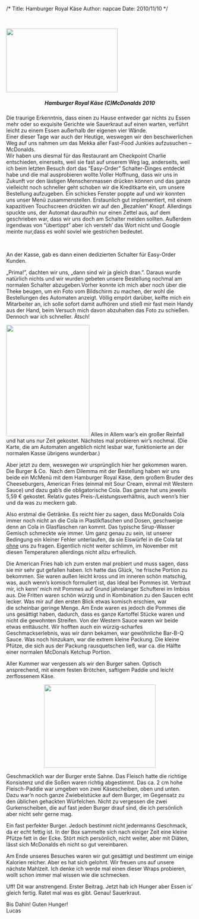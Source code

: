 /*
Title: Hamburger Royal Käse
Author: napcae
Date: 2010/11/10
*/

<p style="text-align:center;">
   
</p>

<div style="text-align:left;">
  <a href="http://napcae.files.wordpress.com/2010/11/screen-shot-2010-11-09-at-18-26-18.png"><img class="size-medium wp-image-184 aligncenter" title="Screen shot 2010-11-09 at 18.26.18" src="http://napcae.files.wordpress.com/2010/11/screen-shot-2010-11-09-at-18-26-18.png?w=300" alt="" width="300" height="172" /></a>
</div>

<h5 style="text-align:center;">
  Hamburger Royal Käse (C)McDonalds 2010
</h5>

<div style="text-align:left;">
  Die traurige Erkenntnis, dass einen zu Hause entweder gar nichts zu Essen mehr oder so exquisite Gerichte wie Sauerkraut auf einen warten, verführt leicht zu einem Essen außerhalb der eigenen vier Wände.<br /> Einer dieser Tage war auch der Heutige, weswegen wir den beschwerlichen Weg auf uns nahmen um das Mekka aller Fast-Food Junkies aufzusuchen – McDonalds.
</div>

<div style="text-align:left;">
  <!--more-->
</div>

<div style="text-align:left;">
  Wir haben uns diesmal für das Restaurant am Checkpoint Charlie entschieden, einerseits, weil sie fast auf unserem Weg lag, anderseits, weil ich beim letzten Besuch dort das “Easy-Order” Schalter-Dinges entdeckt habe und die mal ausprobieren wollte.Voller Hoffnung, dass wir uns in Zukunft vor den lästigen Menschenmassen drücken können und das ganze vielleicht noch schneller geht schoben wir die Kreditkarte ein, um unsere Bestellung aufzugeben. Ein schickes Fenster poppte auf und wir konnten uns unser Menü zusammenstellen. Erstaunlich gut implementiert, mit einem kapazitiven Touchscreen drückten wir auf den „Bezahlen” Knopf. Allerdings spuckte uns, der Automat dauraufhin nur einen Zettel aus, auf dem geschrieben war, dass wir uns doch am Schalter melden sollten. Außerdem irgendwas von “übertippt” aber ich versteh’ das Wort nicht und Google meinte nur,dass es wohl soviel wie gestrichen bedeutet.
</div>

<div style="text-align:left;">
  <p>
     
  </p>
  
  <p>
    An der Kasse, gab es dann einen dedizierten Schalter für Easy-Order Kunden.
  </p>
  
  <p>
    „Prima!”, dachten wir uns, „dann sind wir ja gleich dran.”. Daraus wurde natürlich nichts und wir wurden gebeten unsere Bestellung nochmal am normalen Schalter abzugeben.Vorher konnte ich mich aber noch über die Theke beugen, um ein Foto vom Bildschirm zu machen, der wohl die Bestellungen des Automaten anzeigt. Völlig empört darüber, keifte mich ein Mitarbeiter an, ich solle sofort damit aufhören und stieß mir fast mein Handy aus der Hand, beim Versuch mich davon abzuhalten das Foto zu schießen. Dennoch war ich schneller. Ätsch!
  </p>
  
  <p>
    <img class="size-medium wp-image-189 alignleft" title="IMG_0684" src="http://napcae.files.wordpress.com/2010/11/img_0684-e1289388527846.jpg?w=224" alt="" width="224" height="300" /> Alles in Allem war’s ein großer Reinfall und hat uns nur Zeit gekostet. Nächstes mal probieren wir’s nochmal. (Die Karte, die am Automaten angeblich nicht lesbar war, funktionierte an der normalen Kasse übrigens wunderbar.)
  </p>
  
  <p>
    Aber jetzt zu dem, weswegen wir ursprünglich hier her gekommen waren. Die Burger & Co.  Nach dem Dilemma mit der Bestellung haben wir uns beide ein McMenü mit dem Hamburger Royal Käse, dem großem Bruder des Cheeseburgers, American Fries (einmal mit Sour Cream, einmal mit Western Sauce) und dazu gab’s die obligatorische Cola. Das ganze hat uns jeweils 5,59 € gekostet. Relativ gutes Preis-/Leistungsverhältnis, auch wenn’s hier und da was zu meckern gab.
  </p>
  
  <p>
    Also erstmal die Getränke. Es reicht hier zu sagen, dass McDonalds Cola immer noch nicht an die Cola in Plastikflaschen und Dosen, geschweige denn an Cola in Glasflaschen ran kommt. Das typische Sirup-Wasser Gemisch schmeckte wie immer. Um ganz genau zu sein, ist unserer Bedingung ein kleiner Fehler unterlaufen, da sie Eiswürfel in die Cola tat <span style="text-decoration:underline;">ohne</span> uns zu fragen. Eigentlich nicht weiter schlimm, im November mit diesen Temperaturen allerdings nicht allzu erfreulich.
  </p>
  
  <p>
    Die American Fries hab ich zum ersten mal probiert und muss sagen, dass sie mir sehr gut gefallen haben. Ich hatte das Glück, ‘ne frische Portion zu bekommen. Sie waren außen leicht kross und im inneren schön matschig, was, auch wenn’s komisch formuliert ist, das Ideal bei Pommes ist. Vertraut mir, ich kenn’ mich mit Pommes auf Grund jahrelanger Schufterei im Imbiss aus. Die Fritten waren schön würzig und in Kombination zu den Saucen echt lecker. Was mir auf den ersten Blick etwas komisch erschien, war die scheinbar geringe Menge. Am Ende waren es jedoch die Pommes die uns gesättigt haben, dadurch, dass es ganze Kartoffel Stücke waren und nicht die gewohnten Streifen. Von der Western Sauce waren wir beide etwas enttäuscht. Wir hofften auch ein würzig-scharfes Geschmackserlebnis, was wir dann bekamen, war gewöhnliche Bar-B-Q Sauce. Was noch hinzukam, war die extrem kleine Packung. Die kleine Pfütze, die sich aus der Packung rausquetschen ließ, war ca. die Hälfte einer normalen McDonals Ketchup Portion.
  </p>
  
  <p>
    Aller Kummer war vergessen als wir den Burger sahen. Optisch ansprechend, mit einem festen Brötchen, saftigem Paddie und leicht zerflossenem Käse.
  </p>
  
  <p style="text-align:center;">
    <a href="http://napcae.files.wordpress.com/2010/11/img_0689.jpg"><img class="size-medium wp-image-194 aligncenter" title="IMG_0689" src="http://napcae.files.wordpress.com/2010/11/img_0689.jpg?w=300" alt="" width="300" height="224" /></a>
  </p>
  
  <p>
    Geschmacklich war der Burger erste Sahne. Das Fleisch hatte die richtige Konsistenz und die Soßen waren richtig abgestimmt. Das ca. 2 cm hohe Fleisch-Paddie war umgeben von zwei Käsescheiben, oben und unten. Dazu war’n noch ganze Zwiebelstücke auf dem Burger, im Gegensatz zu den üblichen gehackten Würfelchen. Nicht zu vergessen die zwei Gurkenscheiben, die auf fast jeden Burger drauf sind, die ich persönlich aber nicht sehr gerne mag.
  </p>
  
  <p>
    Ein fast perfekter Burger. Jedoch bestimmt nicht jedermanns Geschmack, da er echt fettig ist. In der Box sammelte sich nach einiger Zeit eine kleine Pfütze fett in der Ecke. Stört mich persönlich, nicht weiter, aber mit Diäten, lässt sich McDonalds eh nicht so gut vereinbaren.
  </p>
  
  <p>
    Am Ende unseres Besuches waren wir gut gesättigt und bestimmt um einige Kalorien reicher. Aber es hat sich gelohnt. Wir freuen uns auf unsere nächste Mahlzeit. Ich denke ich werde mal einen dieser Wraps probieren, wollt schon immer mal wissen wie die schmecken.
  </p>
  
  <p>
    Uff! Dit war anstrengend. Erster Beitrag. Jetzt hab ich Hunger aber Essen is’ gleich fertig. Ratet mal was es gibt. Genau! Sauerkraut.
  </p>
  
  <p>
    Bis Dahin! Guten Hunger!<br /> Lucas
  </p>
</div>